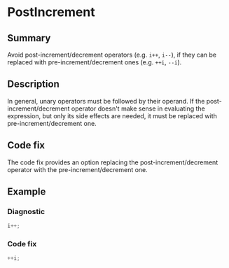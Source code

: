 # PostIncrement

## Summary

Avoid post-increment/decrement operators (e.g. `i++`, `i--`),
if they can be replaced with pre-increment/decrement ones
(e.g. `++i`, `--i`).

## Description

In general, unary operators must be followed by their operand.
If the post-increment/decrement operator doesn't make sense
in evaluating the expression, but only its side effects are needed,
it must be replaced with pre-increment/decrement one.

## Code fix

The code fix provides an option replacing the post-increment/decrement
operator with the pre-increment/decrement one.

## Example

### Diagnostic

```csharp
i++;
```

### Code fix

```csharp
++i;
```
